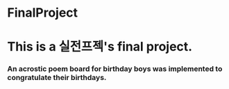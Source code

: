 # FinalProject
<h1> This is a 실전프젝's final project.
<h3> An acrostic poem board for birthday boys was implemented to congratulate their birthdays.
